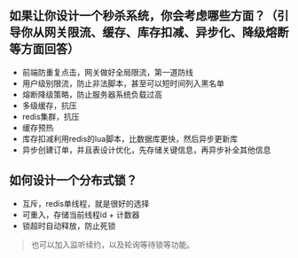 ## 如果让你设计一个秒杀系统，你会考虑哪些方面？（引导你从网关限流、缓存、库存扣减、异步化、降级熔断等方面回答）

- 前端防重复点击，网关做好全局限流，第一道防线
- 用户级别限流，防止非法脚本，甚至可以短时间列入黑名单
- 熔断降级策略，防止服务器系统负载过高
- 多级缓存，抗压
- redis集群，抗压
- 缓存预热
- 库存扣减利用redis的lua脚本，比数据库更快，然后异步更新库
- 异步创建订单，并且表设计优化，先存储关键信息，再异步补全其他信息


## 如何设计一个分布式锁？

- 互斥，redis单线程，就是很好的选择
- 可重入，存储当前线程id + 计数器
- 锁超时自动释放，防止死锁

> 也可以加入监听续约，以及轮询等待锁等功能。